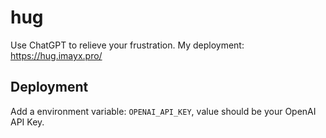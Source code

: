 # hug
Use ChatGPT to relieve your frustration. My deployment: <https://hug.imayx.pro/>
## Deployment
Add a environment variable: `OPENAI_API_KEY`, value should be your OpenAI API Key.
